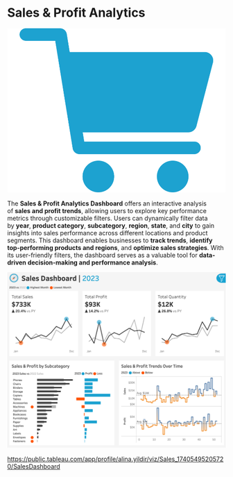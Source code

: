 # Sales & Profit Analytics

![Sales & Profit Analytics](https://github.com/yildiramdsa/sales/blob/main/sales_and_profit_analytics.png)

The **Sales & Profit Analytics Dashboard** offers an interactive analysis of **sales and profit trends**, allowing users to explore key performance metrics through customizable filters. Users can dynamically filter data by **year**, **product category**, **subcategory**, **region**, **state**, and **city** to gain insights into sales performance across different locations and product segments. This dashboard enables businesses to **track trends**, **identify top-performing products and regions**, and **optimize sales strategies**. With its user-friendly filters, the dashboard serves as a valuable tool for **data-driven decision-making and performance analysis**.

![Sales Dashboard](https://github.com/yildiramdsa/sales/blob/main/sales_dashboard.png)

https://public.tableau.com/app/profile/alina.yildir/viz/Sales_17405495205720/SalesDashboard
